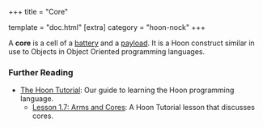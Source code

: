 +++ title = "Core"

template = "doc.html" [extra] category = "hoon-nock" +++

A **core** is a cell of a [battery](/docs/glossary/battery) and a
[payload](/docs/glossary/payload). It is a Hoon construct similar in use to
Objects in Object Oriented programming languages.

### Further Reading

- [The Hoon Tutorial](/docs/hoon/hoon-school/): Our guide to learning the Hoon
  programming language.
  - [Lesson 1.7: Arms and Cores](/docs/hoon/hoon-school/arms-and-cores): A Hoon
    Tutorial lesson that discusses cores.
